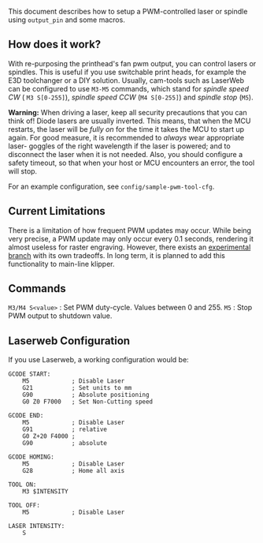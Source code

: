 This document describes how to setup a PWM-controlled laser or spindle using
`output_pin` and some macros.

## How does it work?

With re-purposing the printhead's fan pwm output, you can control lasers or
spindles. This is useful if you use switchable print heads, for example the E3D
toolchanger or a DIY solution. Usually, cam-tools such as LaserWeb can be
configured to use `M3-M5` commands, which stand for *spindle speed CW* (
`M3 S[0-255]`), *spindle speed CCW* (`M4 S[0-255]`) and *spindle stop* (`M5`).

**Warning:** When driving a laser, keep all security precautions that you can
think of! Diode lasers are usually inverted. This means, that when the MCU
restarts, the laser will be *fully on* for the time it takes the MCU to start up
again. For good measure, it is recommended to *always* wear appropriate laser-
goggles of the right wavelength if the laser is powered; and to disconnect the
laser when it is not needed. Also, you should configure a safety timeout, so
that when your host or MCU encounters an error, the tool will stop.

For an example configuration, see `config/sample-pwm-tool-cfg`.

## Current Limitations

There is a limitation of how frequent PWM updates may occur. While being very
precise, a PWM update may only occur every 0.1 seconds, rendering it almost
useless for raster engraving. However, there exists an [experimental
branch](https://github.com/Cirromulus/klipper/tree/laser_tool) with its own
tradeoffs. In long term, it is planned to add this functionality to main-line
klipper.

## Commands

`M3/M4 S<value>` : Set PWM duty-cycle. Values between 0 and 255. `M5` : Stop PWM
output to shutdown value.

## Laserweb Configuration

If you use Laserweb, a working configuration would be:


    GCODE START:
        M5            ; Disable Laser
        G21           ; Set units to mm
        G90           ; Absolute positioning
        G0 Z0 F7000   ; Set Non-Cutting speed
    
    GCODE END:
        M5            ; Disable Laser
        G91           ; relative
        G0 Z+20 F4000 ;
        G90           ; absolute
    
    GCODE HOMING:
        M5            ; Disable Laser
        G28           ; Home all axis
    
    TOOL ON:
        M3 $INTENSITY
    
    TOOL OFF:
        M5            ; Disable Laser
    
    LASER INTENSITY:
        S

